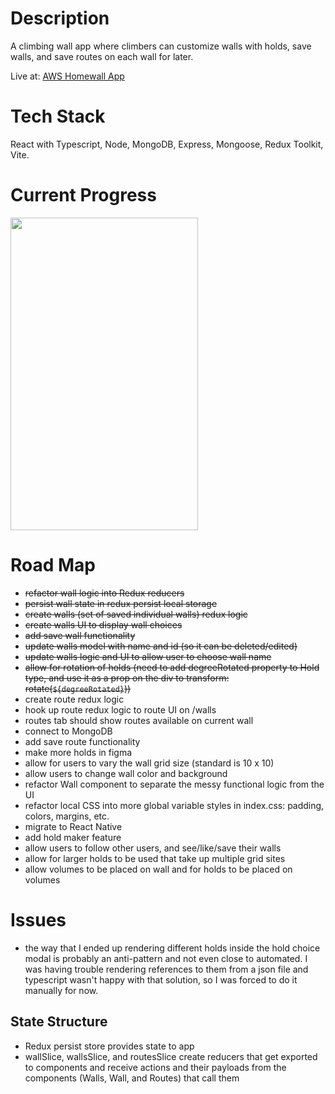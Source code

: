 # Description

A climbing wall app where climbers can customize walls with holds, save walls, and save routes on each wall for later. 

Live at: [AWS Homewall App](https://main.d1j173hsw3ayq1.amplifyapp.com)

# Tech Stack

React with Typescript, Node, MongoDB, Express, Mongoose, Redux Toolkit, Vite. 

# Current Progress

<a href="url"><img src="https://j.gifs.com/oZknkk.gif" height="500" width="300" ></a>

# Road Map

- ~~refactor wall logic into Redux reducers~~
- ~~persist wall state in redux persist local storage~~
- ~~create walls (set of saved individual walls) redux logic~~
- ~~create walls UI to display wall choices~~
- ~~add save wall functionality~~
- ~~update walls model with name and id (so it can be deleted/edited)~~
- ~~update walls logic and UI to allow user to choose wall name~~
- ~~allow for rotation of holds (need to add degreeRotated property to Hold type, and use it as a prop on the div to transform: rotate(`${degreeRotated}`))~~
- create route redux logic
- hook up route redux logic to route UI on /walls
- routes tab should show routes available on current wall
- connect to MongoDB
- add save route functionality
- make more holds in figma
- allow for users to vary the wall grid size (standard is 10 x 10)
- allow users to change wall color and background
- refactor Wall component to separate the messy functional logic from the UI 
- refactor local CSS into more global variable styles in index.css: padding, colors, margins, etc. 
- migrate to React Native
- add hold maker feature
- allow users to follow other users, and see/like/save their walls
- allow for larger holds to be used that take up multiple grid sites
- allow volumes to be placed on wall and for holds to be placed on volumes

# Issues

- the way that I ended up rendering different holds inside the hold choice modal is probably an anti-pattern and not even close to automated. I was having trouble rendering references to them from a json file and typescript wasn't happy with that solution, so I was forced to do it manually for now. 

## State Structure
- Redux persist store provides state to app
- wallSlice, wallsSlice, and routesSlice create reducers that get exported to components and receive actions and their payloads from the components (Walls, Wall, and Routes) that call them